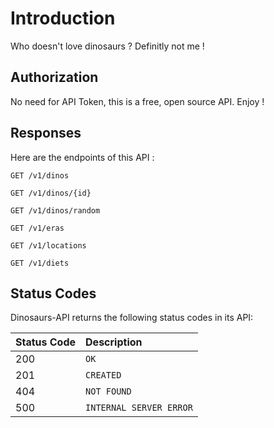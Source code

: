 # Introduction

Who doesn't love dinosaurs ?
Definitly not me !

## Authorization

No need for API Token, this is a free, open source API. Enjoy !

## Responses

Here are the endpoints of this API : 

```http
GET /v1/dinos
```
```http
GET /v1/dinos/{id}
```
```http
GET /v1/dinos/random
```
```http
GET /v1/eras
```
```http
GET /v1/locations
```
```http
GET /v1/diets
```



## Status Codes

Dinosaurs-API returns the following status codes in its API:

| Status Code | Description |
| :--- | :--- |
| 200 | `OK` |
| 201 | `CREATED` |
| 404 | `NOT FOUND` |
| 500 | `INTERNAL SERVER ERROR` |
